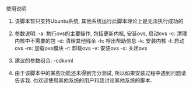 使用说明

1. 该脚本暂只支持Ubuntu系统, 其他系统运行此脚本理论上是无法执行成功的

2. 参数说明:
   -a: 执行ovs的主要操作, 包括更新内核, 安装ovs, 启动ovs
   -c: 清理内核中不需要的包
   -d: 清理其他残余 
   -h: 呼出帮助信息
   -k: 安装内核
   -l: 启动ovs
   -m: 加载ovs模块
   -r: 卸载ovs
   -v: 安装ovs
   -s: 关闭ovs

3. 建议的参数组合:
   -cdkvml

4. 由于该脚本中的某些功能还未得到充分测试, 所以如果安装过程中遇到问题请告诉我.
   也欢迎使用其他系统的用户和我讨论其他系统的脚本.
   
